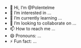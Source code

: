 - 👋 Hi, I’m @Polentelme
- 👀 I’m interested in ...
- 🌱 I’m currently learning ...
- 💞️ I’m looking to collaborate on ...
- 📫 How to reach me ...
- 😄 Pronouns: ...
- ⚡ Fun fact: ...

<!---
Polentelme/Polentelme is a ✨ special ✨ repository because its `README.md` (this file) appears on your GitHub profile.
You can click the Preview link to take a look at your changes.
--->
